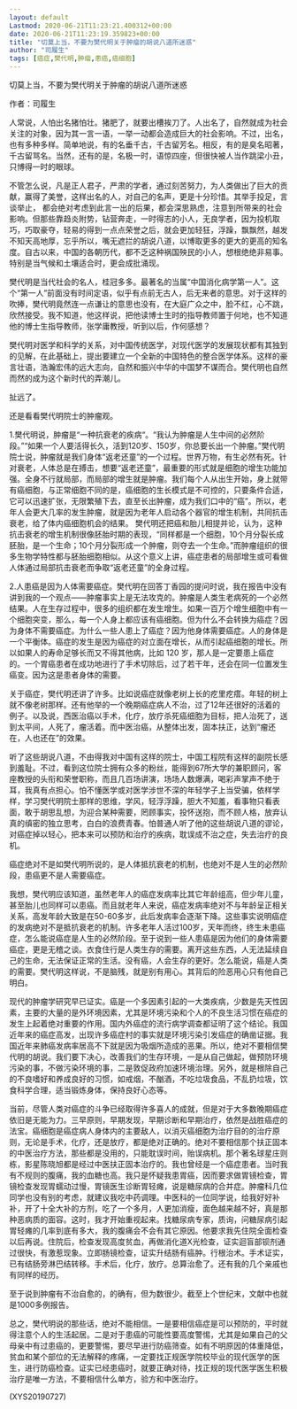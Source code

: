 ```yaml
---
layout: default
Lastmod: 2020-06-21T11:23:21.400312+00:00
date: 2020-06-21T11:23:19.359823+00:00
title: "切莫上当，不要为樊代明关于肿瘤的胡说八道所迷惑"
author: "司履生"
tags: [癌症,樊代明,肿瘤,患癌,癌细胞]
---
```


切莫上当，不要为樊代明关于肿瘤的胡说八道所迷惑

作者：司履生

人常说，人怕出名猪怕壮。猪肥了，就要出槽挨刀了。人出名了，自然就成为社会关注的对象，因为其一言一语，一举一动都会造成巨大的社会影响。不过，出名，也有多种多样。简单地说，有的名垂千古，千古留芳名。相反，有的是臭名昭著，千古留骂名。当然，还有的是，名极一时，语惊四座，但很快被人当作跳梁小丑，只博得一时的眼球。

不管怎么说，凡是正人君子，严肃的学者，通过刻苦努力，为人类做出了巨大的贡献，赢得了美誉，这样出名的人，对自己的名声，更是十分珍惜。其举手投足，言谈举止， 都会绝对考虑到此言一出的后果，都会深思熟虑，注意到所带来的社会影响。但那些靠趋炎附势，钻营奔走，一时得志的小人，无良学者，因为投机取巧，巧取豪夺，轻易的得到一点点荣誉之后，就会更加轻狂，浮躁，飘飘然，越发不知天高地厚，忘乎所以，嘴无遮拦的胡说八道，以博取更多的更大的更高的知名度。自古以来，中国的各朝历代，都不乏这种祸国殃民的小人，想根绝绝非易事。特别是当气候和土壤适合时，更会成批涌现。

樊代明是当代社会的名人，桂冠多多。最著名的当属“中国消化病学第一人”。这个“第一人”前面没有时间定语，似乎有点前无古人，后无来者的意思。对于这样的吹捧，樊代明竟然连一点谦让的意思也没有，在大庭广众之中，脸不红，心不跳，欣然接受。我不知道，他这样说，把他读博士生时的指导教师置于何地，也不知道他的博士生指导教师，张学庸教授，听到以后，作何感想？

樊代明对医学和科学的关系，对中国传统医学，对现代医学的发展现状都有其独到的见解，在此基础上，提出要建立一个全新的中国特色的整合医学体系。这样的豪言壮语，浩瀚宏伟的远大志向，自然和振兴中华的中国梦不谋而合。樊代明也自然而然的成为这个新时代的弄潮儿。

扯远了。

还是看看樊代明院士的肿瘤观。

1.樊代明说，肿瘤是“一种抗衰老的疾病“。“我认为肿瘤是人生中间的必然阶段。”“如果一个人要活得长久，活到120岁、150岁，你总要长出一个肿瘤。”樊代明院士说，肿瘤就是我们身体“返老还童”的一个过程。世界万物，有生必然有死。针对衰老，人体总是在搏击，想要“返老还童”，最重要的形式就是细胞的增生功能加强。全身不行就局部，而局部的增生就是肿瘤。我们每个人从出生开始，身上就带有癌细胞，与正常细胞不同的是，癌细胞的生长模式是不可控的，只要条件合适，它可以迅速扩张，无限繁殖下去，直至长出肿瘤，成为我们口中的“癌”。所以，老年人会更大几率的发生肿瘤，就是因为老年人启动各个器官的增生机制，共同抗击衰老，给了体内癌细胞机会的结果。 樊代明还把癌和胎儿相提并论，认为，这种抗击衰老的增生机制很像胚胎时期的表现，“同样都是一个细胞，10个月分裂长成胚胎，是一个生命；10个月分裂形成一个肿瘤，则夺去一个生命。”而肿瘤组织的很多生物学特性都与胚胎细胞相似。从这个意义上讲，癌症患者的局部增生或可看做人体通过局部抗击衰老而争取“返老还童”的全身过程。

2.人患癌是因为人体需要癌症。樊代明在回答丁香园的提问时说，我在报告中没有讲到我的一个观点——肿瘤事实上是无法攻克的。肿瘤是人类生老病死的一个必然结果。人在生存过程中，很多的组织都在发生增生。如果一百万个增生细胞中有一个细胞突变，那么，每一个人身上都应该有癌细胞。但为什么不会转换为癌症？因为身体不需要癌症。为什么一些人患上了癌症？因为他身体需要癌症。人的身体是一个平衡体。癌症的发生是因为癌症的对立面在增长，从而引起癌细胞的增长。所以如果人的寿命足够长而又不得其他病，比如 120 岁，那人是一定要患上癌症的。一个胃癌患者在成功地进行了手术切除后，过了若干年，还会在同一位置发生癌变。因为这是患者身体的需要。

关于癌症，樊代明还讲了许多。比如说癌症就像老树上长的疙里疙瘩。年轻的树上就不像老树那样。还有他举的一个晚期癌症病人不治，过了12年还很好的活着的例子。以及说，西医治癌以手术，化疗，放疗杀死癌细胞为目标，把人治死了，送到太平间，人死了，瘤活着。而中医治癌，从整体出发，固本扶正，达到“瘤还在，人也还在”的效果。

听了这些胡说八道，不由得我对中国有这样的院士，中国工程院有这样的副院长感到羞耻。不过，看到这位院士拥有众多的粉丝，能得到67所大学的兼职顾问，客座教授的头衔和荣誉职称，而且几百场讲演，场场人数爆满，喝彩声掌声不绝于耳，我真有点担心。怕不懂医学或对医学涉世不深的年轻学子上当受骗，依样学样，学习樊代明院士那样的思维，学风，轻浮浮躁，胆大不知羞，看事物只看表面，敢于胡思乱想，为迎合某种需要，罔顾事实，投怀送抱，而不顾人格，放弃认真的缜密的独立思考，白白的浪费青春。怕普通人听了他的这些胡说八道的谬论，对癌症掉以轻心，把本来可以预防和治疗的疾病，耽误成不治之症，失去治疗的良机。

癌症绝对不是如樊代明所说的，是人体抵抗衰老的机制，也绝对不是人生的必然阶段，患癌更不是人需要癌症。

我想，樊代明应该知道，虽然老年人的癌症发病率比其它年龄组高，但少年儿童，甚至胎儿也同样可以患癌。而且就老年人来说，癌症发病率绝对不与年龄呈正相关关系，高发年龄大致是在50-60多岁，此后发病率会逐渐下降。这些事实说明癌症的发病绝对不是抵抗衰老的机制。许多老年人活过100岁，天年而终，终生未患癌症，怎么能说癌症是人生的必然阶段。至于说到一些人患癌是因为他们的身体需要癌症，更是无稽之谈。衣食住行是人类生存的需要。离开这些东西，人无法延续自己的生命，无法保证正常的生活。没有癌，人会生存的更好。怎么能说，癌是人类的需要。樊代明这样说，不是脑残，就是别有用心。其背后的险恶用心只有他自己明白。

现代的肿瘤学研究早已证实。癌是一个多因素引起的一大类疾病，少数是先天性因素，主要的大量的是外环境因素，尤其是环境污染和个人的不良生活习惯在癌症的发生上起着绝对重要的作用。国内外癌症的流行病学调查都证明了这个结论。我国近年来的癌症高发，出现许多癌症村的事实就是环境污染引发癌症的确凿证据。我国近年来肺癌发病率居高不下就是因为吸烟所造成的恶果。所以，绝对不要相信樊代明的胡说。我们要下决心，改善我们的生存环境，一是从自己做起，做预防环境污染的事，不做污染环境的事，二是敦促政府加速环境治理。另外，就是根除自己的不良嗜好和养成良好的习惯，如戒烟，不酗酒，不吃垃圾食品，不乱扔垃圾，饮食科学合理，适当锻炼身体，保持良好心态等。

当前，尽管人类对癌症的斗争已经取得许多喜人的成就，但是对于大多数晚期癌症依旧是无能为力。三早原则，早期发现，早期诊断和早期治疗，依然是战胜癌症的法宝。癌细胞是癌症病人身体内的主要敌人，以消灭癌细胞为治疗目的的治疗原则，无论是手术，化疗，还是放疗，都是绝对正确的。绝对不要相信那个扶正固本的中医治疗方法，那些都是没用的，只能耽误时间，贻误病机。那个著名球星庄则栋，影星陈晓旭都是经过中医扶正固本治疗的。我也曾经是一个癌症患者。当时我有不规则的腹痛，我的血糖也高。我只是怀疑我患胃癌，因而要求做胃镜检查，胃镜检查发现胃蠕动过慢，胃镜医生诊断胃轻瘫，说是糖尿病的合并症。肿瘤科几位同学也没有别的考虑，就建议我吃中药调理。中医科的一位同学说，给我好好补补，开了十全大补的方剂，吃了一个多月，人更加消瘦，面色越来越不好，真是那种恶病质的面容。这时，我才开始重视起来。找糖尿病专家，质询，问糖尿病引起胃轻瘫的几率到底有多大，我的腹痛会不会有其它原因。他要求我先住院全面检查以后再说。住院后，检查发现高度贫血，再做消化道X光检查，证实迴盲部钡剂通过很快，有激惹现象。立即肠镜检查，证实升结肠有癌肿。行根治术。手术证实，已有结肠旁淋巴结转移。手术后，化疗，放疗。总算治愈了。还有我的几个亲戚也有同样的经历。

至于说到肿瘤有不治自愈的，的确有，但为数很少。截至上个世纪末，文献中也就是1000多例报告。

总之，樊代明说的那些话，绝对不能相信。一是要相信癌症是可以预防的，平时就得注意个人的生活起居。二是对于患癌的可能性要高度警惕，尤其是如果自己的父母亲中有过患癌的，更要警惕，要尽早进行防癌筛查。如有不明原因的体重降低，贫血和某个部位的无法解释的疼痛，一定要找正规医学院校毕业的现代医学的医生，进行防癌检查。证实已经患癌时，就要正确对待，找正规的现代医学医生积极治疗是唯一方法，不要相信什么单方，验方和中医治疗。

(XYS20190727)

